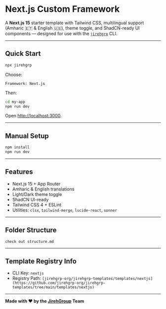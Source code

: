 # Next.js Custom Framework

A **Next.js 15** starter template with Tailwind CSS, multilingual support (Amharic 🇪🇹 & English 🇺🇸), theme toggle, and ShadCN-ready UI components — designed for use with the [`jirehgrp`](https://github.com/jirehgrp-org/jirehgrp-cli) CLI.

---

## Quick Start

```bash
npx jirehgrp
```

Choose:

```
Framework: Next.js
```

Then:

```bash
cd my-app
npm run dev
```

Open [http://localhost:3000](http://localhost:3000).

---

## Manual Setup

```bash
npm install
npm run dev
```

---

## Features

* Next.js 15 + App Router
* Amharic & English translations
* Light/Dark theme toggle
* ShadCN UI-ready
* Tailwind CSS 4 + ESLint
* Utilities: `clsx`, `tailwind-merge`, `lucide-react`, `sonner`

---

## Folder Structure

```
check out structure.md
```

---

## Template Registry Info

* CLI Key: `nextjs`
* Registry Path: `[jirehgrp-org/jirehgrp-templates/templates/nextjs](https://github.com/jirehgrp-org/jirehgrp-templates/tree/main/templates/nextjs)`

---

**Made with ❤️ by the [JirehGroup](https://jirehgrp.com) Team**
